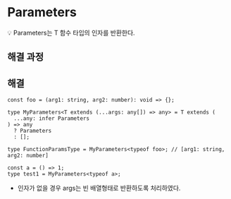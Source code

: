 # Parameters<T>

<aside>
💡 Parameters<T>는 T 함수 타입의 인자를 반환한다.

</aside>

## 해결 과정

## 해결

```tsx
const foo = (arg1: string, arg2: number): void => {};

type MyParameters<T extends (...args: any[]) => any> = T extends (
  ...any: infer Parameters
) => any
  ? Parameters
  : [];

type FunctionParamsType = MyParameters<typeof foo>; // [arg1: string, arg2: number]

const a = () => 1;
type test1 = MyParameters<typeof a>;
```

- 인자가 없을 경우 args는 빈 배열형태로 반환하도록 처리하였다.